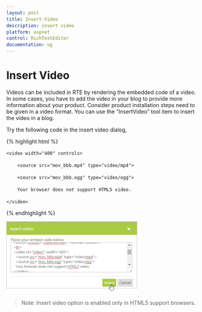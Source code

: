 ```yaml
---
layout: post
title: Insert-Video
description: insert video 
platform: aspnet
control: RichTextEditor
documentation: ug
---
```


# Insert Video 

Videos can be included in RTE by rendering the embedded code of a video. In some cases, you have to add the video in your blog to provide more information about your product. Consider product installation steps need to be given in a video format. You can use the “InsertVideo” tool item to insert the video in a blog.

Try the following code in the insert video dialog,

{% highlight html %}

    <video width="400" controls>

        <source src="mov_bbb.mp4" type="video/mp4">

        <source src="mov_bbb.ogg" type="video/ogg">

        Your browser does not support HTML5 video.

    </video>



{% endhighlight %}



![](Insert-Video_images/Insert-Video_img1.png)



> Note: Insert video option is enabled only in HTML5 support browsers.

